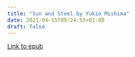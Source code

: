 ```yaml
---
title: "Sun and Steel by Yukio Mishima"
date: 2021-04-15T09:24:53+01:00
draft: false
---
```


[Link to epub](/books/sun_and_steel.epub)